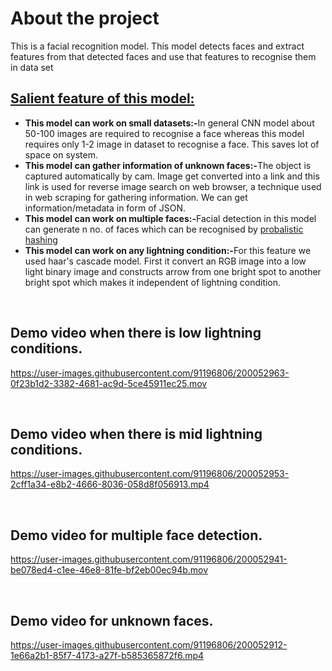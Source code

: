 <h1>About the project</h1>
<!-- <br></br> -->
<p>This is a facial recognition model. This model detects faces and extract features from that detected faces and use that features to recognise them in data set</p>
<h2><u>Salient feature of this model:</u></h2>
<ul>
    <li><strong>This model can work on small datasets:-</strong>In general CNN model about 50-100 images are required to recognise a face whereas this model requires only 1-2 image in dataset to recognise a face. This saves lot of space on system.</li>
    <li><strong>This model can gather information of unknown faces:-</strong>The object is captured automatically by cam. Image get converted into a link and this link is used for reverse image search on web browser, a technique used in web scraping for gathering information. We can get information/metadata in form of JSON. </li>
    <li><strong>This model can work on multiple faces:-</strong>Facial detection in this model can generate n no. of faces which can be recognised by <a href="https://towardsdatascience.com/hashes-power-probabilistic-data-structures-d1398d1335c6" >probalistic hashing</a> </li>
    <li><strong>This model can work on any lightning condition:-</strong>For this feature we used haar's cascade model. First it convert an RGB image into a low light binary image and constructs arrow from one bright spot to another bright spot which makes it independent of lightning condition.</li>
</ul>

<br>

## Demo video when there is low lightning conditions.

https://user-images.githubusercontent.com/91196806/200052963-0f23b1d2-3382-4681-ac9d-5ce45911ec25.mov

<br>

## Demo video when there is mid lightning conditions.

https://user-images.githubusercontent.com/91196806/200052953-2cff1a34-e8b2-4666-8036-058d8f056913.mp4

<br>

## Demo video for multiple face detection.

https://user-images.githubusercontent.com/91196806/200052941-be078ed4-c1ee-46e8-81fe-bf2eb00ec94b.mov

<br>

## Demo video for unknown faces.

https://user-images.githubusercontent.com/91196806/200052912-1e66a2b1-85f7-4173-a27f-b585365872f6.mp4
